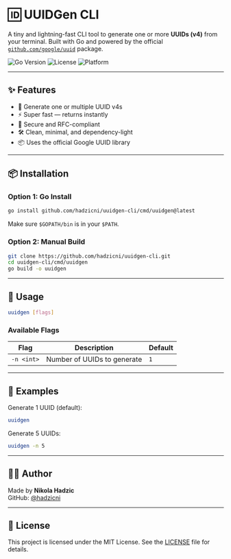 # 🆔 UUIDGen CLI

A tiny and lightning-fast CLI tool to generate one or more **UUIDs (v4)** from your terminal. Built with Go and powered by the official [`github.com/google/uuid`](https://pkg.go.dev/github.com/google/uuid) package.

![Go Version](https://img.shields.io/badge/Go-1.24+-blue?logo=go)
![License](https://img.shields.io/badge/license-MIT-green.svg)
![Platform](https://img.shields.io/badge/platform-macOS%20%7C%20Linux%20%7C%20Windows-lightgrey)

---

## ✨ Features

- 🔢 Generate one or multiple UUID v4s
- ⚡ Super fast — returns instantly
- 🧪 Secure and RFC-compliant
- 🛠️ Clean, minimal, and dependency-light
- 📦 Uses the official Google UUID library

---

## 📦 Installation

### Option 1: Go Install

```bash
go install github.com/hadzicni/uuidgen-cli/cmd/uuidgen@latest
```

Make sure `$GOPATH/bin` is in your `$PATH`.

### Option 2: Manual Build

```bash
git clone https://github.com/hadzicni/uuidgen-cli.git
cd uuidgen-cli/cmd/uuidgen
go build -o uuidgen
```

---

## 🚀 Usage

```bash
uuidgen [flags]
```

### Available Flags

| Flag        | Description                         | Default |
|-------------|-------------------------------------|---------|
| `-n <int>`  | Number of UUIDs to generate         | `1`     |

---

## 🔧 Examples

Generate 1 UUID (default):

```bash
uuidgen
```

Generate 5 UUIDs:

```bash
uuidgen -n 5
```

---

## 👨‍💻 Author

Made by **Nikola Hadzic**  
GitHub: [@hadzicni](https://github.com/hadzicni)

---

## 📄 License

This project is licensed under the MIT License. See the [LICENSE](./LICENSE) file for details.

